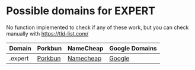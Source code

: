 # Possible domains for EXPERT

No function implemented to check if any of these work, but you can check manually with https://tld-list.com/

| Domain | Porkbun | NameCheap | Google Domains |
|---|---|---|---|
| .expert | [Porkbun](https://porkbun.com/checkout/search?prb=e814663da1&tlds=&idnLanguage=&search=search&q=.expert) | [Namecheap](https://www.namecheap.com/domains/registration/results/?domain=.expert) | [Google](https://domains.google.com/registrar/search?searchTerm=.expert) |
